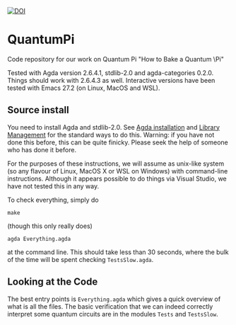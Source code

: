 [![DOI](https://zenodo.org/badge/595292039.svg)](https://zenodo.org/badge/latestdoi/595292039)
# QuantumPi
Code repository for our work on Quantum Pi "How to Bake a Quantum \Pi"

Tested with Agda version 2.6.4.1, stdlib-2.0 and agda-categories 0.2.0.
Things should work with 2.6.4.3 as well. Interactive versions have been
tested with Emacs 27.2 (on Linux, MacOS and WSL).

## Source install
You need to install Agda and stdlib-2.0. See 
[Agda installation](https://agda.readthedocs.io/en/latest/getting-started/installation.html) and [Library Management](https://agda.readthedocs.io/en/latest/tools/package-system.html) for the standard ways to do this. Warning: if you
have not done this before, this can be quite finicky. Please seek the help
of someone who has done it before.

For the purposes of these instructions, we will assume as unix-like system
(so any flavour of Linux, MacOS X or WSL on Windows) with command-line
instructions. Although it appears possible to do things via Visual Studio,
we have not tested this in any way.

To check everything, simply do
```
make
```
(though this only really does)
```
agda Everything.agda
```
at the command line. This should take less than 30 seconds, where the
bulk of the time will be spent checking `TestsSlow.agda`.

## Looking at the Code

The best entry points is `Everything.agda` which gives a quick overview
of what is all the files. The basic verification that we can indeed
correctly interpret some quantum circuits are in the modules `Tests`
and `TestsSlow`.
